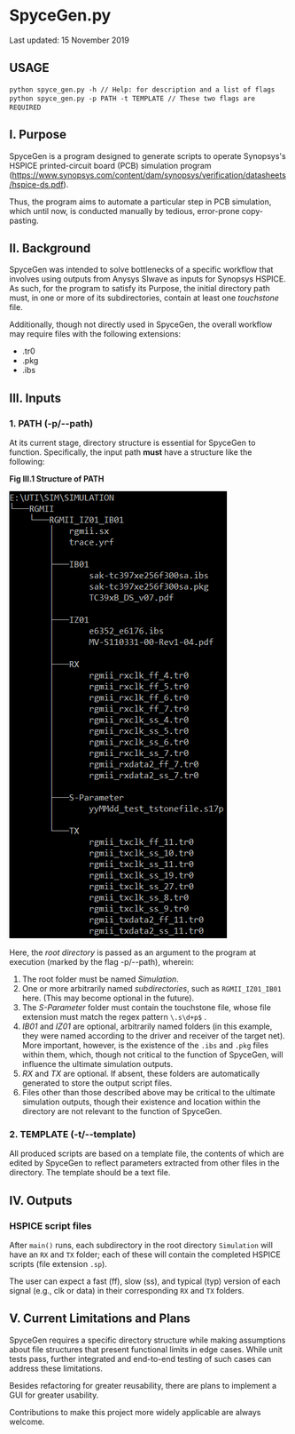 # SpyceGen.py
Last updated: 15 November 2019

## USAGE
```
python spyce_gen.py -h // Help: for description and a list of flags
python spyce_gen.py -p PATH -t TEMPLATE // These two flags are REQUIRED
```

## I. Purpose
SpyceGen is a program designed to generate scripts to operate Synopsys's HSPICE printed-circuit board (PCB) simulation program (https://www.synopsys.com/content/dam/synopsys/verification/datasheets/hspice-ds.pdf).

Thus, the program aims to automate a particular step in PCB simulation, which until now, is conducted manually by tedious, error-prone copy-pasting.

## II. Background
SpyceGen was intended to solve bottlenecks of a specific workflow that involves using outputs from Anysys SIwave as inputs for Synopsys HSPICE. As such, for the program to satisfy its Purpose, the initial directory path must, in one or more of its subdirectories, contain at least one *touchstone* file.

Additionally, though not directly used in SpyceGen, the overall workflow may require files with the following extensions:
* .tr0
* .pkg
* .ibs

## III. Inputs
### 1. PATH (-p/--path)
At its current stage, directory structure is essential for SpyceGen to function.
Specifically, the input path **must** have a structure like the following:

**Fig III.1 Structure of PATH**

![Directory Structure](./img/dir_struct_files.PNG)

Here, the *root directory* is passed as an argument to the program at execution (marked by the flag -p/--path), wherein:
1. The root folder must be named *Simulation*.
2. One or more arbitrarily named *subdirectories*, such as `RGMII_IZ01_IB01` here. (This may become optional in the future). 
3. The *S-Parameter* folder must contain the touchstone file, whose file extension must match the regex pattern `\.s\d+p$` .
4. *IB01* and *IZ01* are optional, arbitrarily named folders (in this example, they were named according to the driver and receiver of the target net). 
More important, however, is the existence of the `.ibs` and `.pkg` files within them, which, though not critical to the function of SpyceGen, will influence the ultimate simulation outputs.
4. *RX* and *TX* are optional. If absent, these folders are automatically generated to store the output script files.
5. Files other than those described above may be critical to the ultimate simulation outputs, though their existence and location within the directory are not relevant to the function of SpyceGen.

### 2. TEMPLATE (-t/--template) 
All produced scripts are based on a template file, the contents of which are edited by SpyceGen to reflect parameters extracted from other files in the directory. The template should be a text file.

## IV. Outputs
### HSPICE script files
After `main()` runs, each subdirectory in the root directory `Simulation` will have an `RX` and `TX` folder; each of these will contain the completed HSPICE scripts (file extension `.sp`). 

The user can expect a fast (ff), slow (ss), and typical (typ) version of each signal (e.g., clk or data) in their corresponding `RX` and `TX` folders. 

## V. Current Limitations and Plans
SpyceGen requires a specific directory structure while making assumptions about file structures that present functional limits in edge cases. While unit tests pass, further integrated and end-to-end testing of such cases can address these limitations.

Besides refactoring for greater reusability, there are plans to implement a GUI for greater usability.

Contributions to make this project more widely applicable are always welcome.
